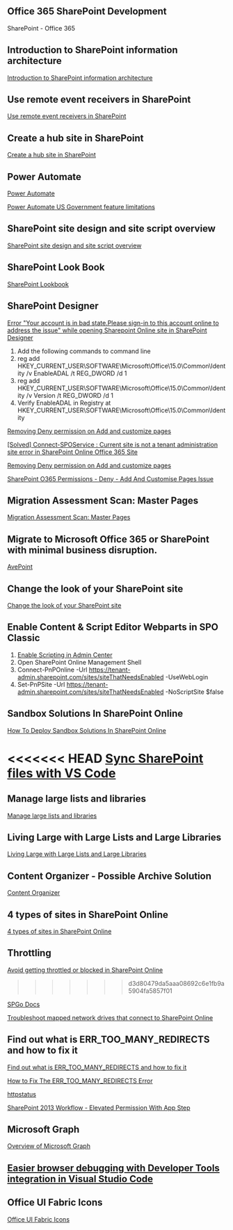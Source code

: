 ## Office 365 SharePoint Development
SharePoint - Office 365

## Introduction to SharePoint information architecture
[Introduction to SharePoint information architecture](https://docs.microsoft.com/en-us/sharepoint/information-architecture-modern-experience)

## Use remote event receivers in SharePoint
[Use remote event receivers in SharePoint](https://docs.microsoft.com/en-us/sharepoint/dev/solution-guidance/use-remote-event-receivers-in-sharepoint)

## Create a hub site in SharePoint
[Create a hub site in SharePoint](https://docs.microsoft.com/en-us/sharepoint/create-hub-site)

## Power Automate
[Power Automate](https://docs.microsoft.com/en-us/learn/modules/introduction-power-automate/)

[Power Automate US Government feature limitations](https://docs.microsoft.com/en-us/power-automate/us-govt#power-automate-us-government-feature-limitations)

## SharePoint site design and site script overview
[SharePoint site design and site script overview](https://docs.microsoft.com/en-US/sharepoint/dev/declarative-customization/site-design-overview?branch=sitedesign)

## SharePoint Look Book
[SharePoint Lookbook](https://lookbook.microsoft.com/)

## SharePoint Designer
[Error "Your account is in bad state.Please sign-in to this account online to address the issue" while opening Sharepoint Online site in SharePoint Designer](https://answers.microsoft.com/en-us/msoffice/forum/all/error-your-account-is-in-bad-stateplease-sign-in/5bf8c178-8789-49b5-b162-8253f3171818)

1. Add the following commands to command line
2. reg add HKEY_CURRENT_USER\SOFTWARE\Microsoft\Office\15.0\Common\Identity /v EnableADAL /t REG_DWORD /d 1
3. reg add HKEY_CURRENT_USER\SOFTWARE\Microsoft\Office\15.0\Common\Identity /v Version /t REG_DWORD /d 1 
4. Verify EnableADAL in Registry at HKEY_CURRENT_USER\SOFTWARE\Microsoft\Office\15.0\Common\Identity


[Removing Deny permission on Add and customize pages](https://www.infowisesolutions.com/documentation/?ID=253)

[[Solved] Connect-SPOService : Current site is not a tenant administration site error in SharePoint Online Office 365 Site](https://www.enjoysharepoint.com/connect-sposervice-current-site-is-not-a-tenant-administration-site/)

[Removing Deny permission on Add and customize pages](https://www.infowisesolutions.com/documentation/?ID=253)

[SharePoint O365 Permissions - Deny - Add And Customise Pages Issue](https://www.qdoscc.com/blog/sharepoint-o365-permissions-deny-add-and-customise-pages-issue)

## Migration Assessment Scan: Master Pages
[Migration Assessment Scan: Master Pages](https://docs.microsoft.com/en-us/sharepointmigration/migration-assessment-scan-master-pages)

## Migrate to Microsoft Office 365 or SharePoint with minimal business disruption.
[AvePoint](https://www.avepoint.com/products/hybrid/office-365-migration/sharepoint-migration?utm_source=google&utm_medium=cpc&utm_content=lp-form&utm_campaign=migrate-na&gclid=Cj0KCQjwxJqHBhC4ARIsAChq4at4t5cvRKLdoLWGA46Hwl79HYeGQmFLhCjf0kpMTuigVjca_LWe_M4aAsNNEALw_wcB)

## Change the look of your SharePoint site
[Change the look of your SharePoint site](https://support.microsoft.com/en-us/office/change-the-look-of-your-sharepoint-site-06bbadc3-6b04-4a60-9d14-894f6a170818)

## Enable Content & Script Editor Webparts in SPO Classic
1. [Enable Scripting in Admin Center](https://docs.microsoft.com/en-us/sharepoint/allow-or-prevent-custom-script)
2. Open SharePoint Online Management Shell
2. Connect-PnPOnline -Url https://tenant-admin.sharepoint.com/sites/siteThatNeedsEnabled -UseWebLogin
3. Set-PnPSite -Url https://tenant-admin.sharepoint.com/sites/siteThatNeedsEnabled -NoScriptSite $false


## Sandbox Solutions In SharePoint Online
[How To Deploy Sandbox Solutions In SharePoint Online](https://www.c-sharpcorner.com/blogs/how-to-deploy-sandbox-solutions-in-sharepoint-online)

<<<<<<< HEAD
[Sync SharePoint files with VS Code](https://wiliammbr.com/sharepoint-sync-files-visual-studio-code/)
=======
## Manage large lists and libraries
[Manage large lists and libraries](https://support.microsoft.com/en-us/office/manage-large-lists-and-libraries-b8588dae-9387-48c2-9248-c24122f07c59)

## Living Large with Large Lists and Large Libraries
[Living Large with Large Lists and Large Libraries](https://docs.microsoft.com/en-us/microsoft-365/community/large-lists-large-libraries-in-sharepoint)

## Content Organizer - Possible Archive Solution
[Content Organizer](https://support.microsoft.com/en-us/office/configure-the-content-organizer-to-route-documents-b0875658-69bc-4f48-addb-e3c5f01f2d9a?ui=en-us&rs=en-us&ad=us)

## 4 types of sites in SharePoint Online
[4 types of sites in SharePoint Online](https://sharepointmaven.com/4-types-of-sites-in-sharepoint-online/)

## Throttling
[Avoid getting throttled or blocked in SharePoint Online](https://docs.microsoft.com/en-us/sharepoint/dev/general-development/how-to-avoid-getting-throttled-or-blocked-in-sharepoint-online)

>>>>>>> d3d80479da5aaa08692c6e1fb9a5904fa5857f01

[SPGo Docs](https://www.chrishasz.com/spgo/)

[Troubleshoot mapped network drives that connect to SharePoint Online](https://docs.microsoft.com/en-us/sharepoint/troubleshoot/administration/troubleshoot-mapped-network-drives)


## Find out what is ERR_TOO_MANY_REDIRECTS and how to fix it
[Find out what is ERR_TOO_MANY_REDIRECTS and how to fix it](https://rockcontent.com/blog/err_too_many_redirects)

[How to Fix The ERR_TOO_MANY_REDIRECTS Error](https://kinsta.com/blog/err_too_many_redirects/)

[httpstatus](https://httpstatus.io/)

[SharePoint 2013 Workflow - Elevated Permission With App Step](https://www.c-sharpcorner.com/article/sharepoint-2013-workflow-elevated-permission-with-app-step/)

## Microsoft Graph
[Overview of Microsoft Graph](https://docs.microsoft.com/en-us/graph/overview)

## [Easier browser debugging with Developer Tools integration in Visual Studio Code](https://blogs.windows.com/msedgedev/2021/07/16/easier-debugging-developer-tools-in-visual-studio-code/)

## Office UI Fabric Icons
[Office UI Fabric Icons](https://uifabricicons.azurewebsites.net/)
